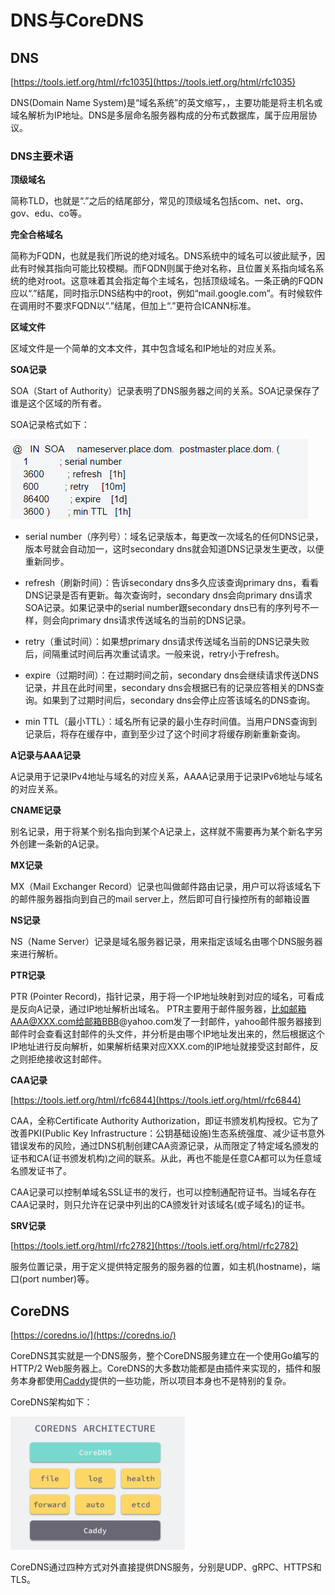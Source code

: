 # DNS与CoreDNS #

## DNS ##

[https://tools.ietf.org/html/rfc1035](https://tools.ietf.org/html/rfc1035)

DNS(Domain Name System)是“域名系统”的英文缩写，，主要功能是将主机名或域名解析为IP地址。DNS是多层命名服务器构成的分布式数据库，属于应用层协议。

### DNS主要术语 ###

**顶级域名**

简称TLD，也就是“.”之后的结尾部分，常见的顶级域名包括com、net、org、gov、edu、co等。

**完全合格域名**

简称为FQDN，也就是我们所说的绝对域名。DNS系统中的域名可以彼此赋予，因此有时候其指向可能比较模糊。而FQDN则属于绝对名称，且位置关系指向域名系统的绝对root。这意味着其会指定每个主域名，包括顶级域名。一条正确的FQDN应以“.”结尾，同时指示DNS结构中的root，例如“mail.google.com”。有时候软件在调用时不要求FQDN以“.”结尾，但加上“.”更符合ICANN标准。

**区域文件**

区域文件是一个简单的文本文件，其中包含域名和IP地址的对应关系。

**SOA记录**

SOA（Start of Authority）记录表明了DNS服务器之间的关系。SOA记录保存了谁是这个区域的所有者。

SOA记录格式如下：

![](img/SOA.png)

- serial number（序列号）：域名记录版本，每更改一次域名的任何DNS记录，版本号就会自动加一，这时secondary dns就会知道DNS记录发生更改，以便重新同步。 

- refresh（刷新时间）：告诉secondary dns多久应该查询primary dns，看看DNS记录是否有更新。每次查询时，secondary dns会向primary dns请求SOA记录。如果记录中的serial number跟secondary dns已有的序列号不一样，则会向primary dns请求传送域名的当前的DNS记录。

- retry（重试时间）：如果想primary dns请求传送域名当前的DNS记录失败后，间隔重试时间后再次重试请求。一般来说，retry小于refresh。

- expire（过期时间）：在过期时间之前，secondary dns会继续请求传送DNS记录，并且在此时间里，secondary dns会根据已有的记录应答相关的DNS查询。如果到了过期时间后，secondary dns会停止应答该域名的DNS查询。

- min TTL（最小TTL）：域名所有记录的最小生存时间值。当用户DNS查询到记录后，将存在缓存中，直到至少过了这个时间才将缓存刷新重新查询。

**A记录与AAA记录**

A记录用于记录IPv4地址与域名的对应关系，AAAA记录用于记录IPv6地址与域名的对应关系。

**CNAME记录**

别名记录，用于将某个别名指向到某个A记录上，这样就不需要再为某个新名字另外创建一条新的A记录。

**MX记录**

MX（Mail Exchanger Record）记录也叫做邮件路由记录，用户可以将该域名下的邮件服务器指向到自己的mail server上，然后即可自行操控所有的邮箱设置

**NS记录**

NS（Name Server）记录是域名服务器记录，用来指定该域名由哪个DNS服务器来进行解析。

**PTR记录**

PTR (Pointer Record)，指针记录，用于将一个IP地址映射到对应的域名，可看成是反向A记录，通过IP地址解析出域名。 PTR主要用于邮件服务器，比如邮箱AAA@XXX.com给邮箱BBB@yahoo.com发了一封邮件，yahoo邮件服务器接到邮件时会查看这封邮件的头文件，并分析是由哪个IP地址发出来的，然后根据这个IP地址进行反向解析，如果解析结果对应XXX.com的IP地址就接受这封邮件，反之则拒绝接收这封邮件。

**CAA记录**

[https://tools.ietf.org/html/rfc6844](https://tools.ietf.org/html/rfc6844)

CAA，全称Certificate Authority Authorization，即证书颁发机构授权。它为了改善PKI(Public Key Infrastructure：公钥基础设施)生态系统强度、减少证书意外错误发布的风险，通过DNS机制创建CAA资源记录，从而限定了特定域名颁发的证书和CA(证书颁发机构)之间的联系。从此，再也不能是任意CA都可以为任意域名颁发证书了。

CAA记录可以控制单域名SSL证书的发行，也可以控制通配符证书。当域名存在CAA记录时，则只允许在记录中列出的CA颁发针对该域名(或子域名)的证书。

**SRV记录**

[https://tools.ietf.org/html/rfc2782](https://tools.ietf.org/html/rfc2782)

服务位置记录，用于定义提供特定服务的服务器的位置，如主机(hostname)，端口(port number)等。


## CoreDNS ##

[https://coredns.io/](https://coredns.io/)

CoreDNS其实就是一个DNS服务，整个CoreDNS服务建立在一个使用Go编写的HTTP/2 Web服务器上。CoreDNS的大多数功能都是由插件来实现的，插件和服务本身都使用[Caddy](https://github.com/mholt/caddy)提供的一些功能，所以项目本身也不是特别的复杂。

CoreDNS架构如下：

![](img/CoreDNS.png)

CoreDNS通过四种方式对外直接提供DNS服务，分别是UDP、gRPC、HTTPS和TLS。
